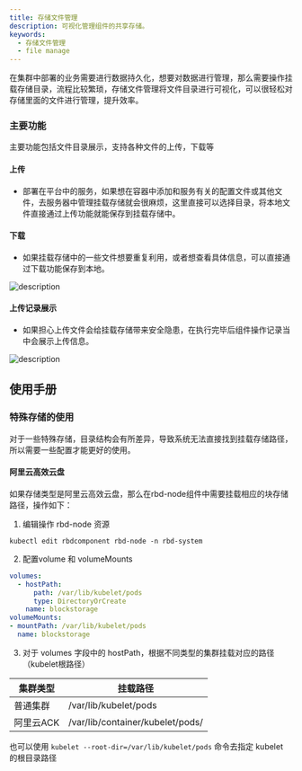 ```yaml
---
title: 存储文件管理
description: 可视化管理组件的共享存储。
keywords:
  - 存储文件管理
  - file manage
---
```


在集群中部署的业务需要进行数据持久化，想要对数据进行管理，那么需要操作挂载存储目录，流程比较繁琐，存储文件管理将文件目录进行可视化，可以很轻松对存储里面的文件进行管理，提升效率。

### 主要功能

主要功能包括文件目录展示，支持各种文件的上传，下载等

#### 上传

- 部署在平台中的服务，如果想在容器中添加和服务有关的配置文件或其他文件，去服务器中管理挂载存储就会很麻烦，这里直接可以选择目录，将本地文件直接通过上传功能就能保存到挂载存储中。

#### 下载

- 如果挂载存储中的一些文件想要重复利用，或者想查看具体信息，可以直接通过下载功能保存到本地。

![description](https://grstatic.oss-cn-shanghai.aliyuncs.com/docs/enterprise-app/file-manage/file-manage.png)

#### 上传记录展示

- 如果担心上传文件会给挂载存储带来安全隐患，在执行完毕后组件操作记录当中会展示上传信息。

![description](https://grstatic.oss-cn-shanghai.aliyuncs.com/docs/enterprise-app/file-manage/upload-event.png)

## 使用手册

### 特殊存储的使用

对于一些特殊存储，目录结构会有所差异，导致系统无法直接找到挂载存储路径，所以需要一些配置才能更好的使用。

#### 阿里云高效云盘

如果存储类型是阿里云高效云盘，那么在rbd-node组件中需要挂载相应的块存储路径，操作如下：

1. 编辑操作 rbd-node 资源

`kubectl edit rbdcomponent rbd-node -n rbd-system`

2. 配置volume 和 volumeMounts

```yaml
volumes:
  - hostPath:
      path: /var/lib/kubelet/pods
      type: DirectoryOrCreate
    name: blockstorage
volumeMounts:
- mountPath: /var/lib/kubelet/pods
  name: blockstorage
```

3. 对于 volumes 字段中的 hostPath，根据不同类型的集群挂载对应的路径（kubelet根路径）

| 集群类型   | 挂载路径                             |
| ------ | -------------------------------- |
| 普通集群   | /var/lib/kubelet/pods            |
| 阿里云ACK | /var/lib/container/kubelet/pods/ |

也可以使用 `kubelet --root-dir=/var/lib/kubelet/pods` 命令去指定 kubelet 的根目录路径
